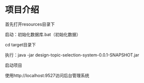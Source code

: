 # 项目介绍

首先打开resources目录下

启动：初始化数据库.bat（初始化数据）

cd target目录下

执行：java -jar design-topic-selection-system-0.0.1-SNAPSHOT.jar

启动项目

使用http://localhost:9527访问后台管理系统

